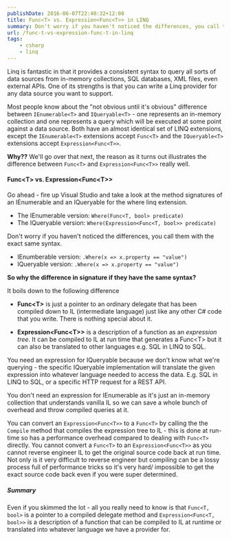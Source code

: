 ```yaml
---
publishDate: 2016-06-07T22:40:32+12:00
title: Func<T> vs. Expression<Func<T>> in LINQ
summary: Don't worry if you haven't noticed the differences, you call them with the exact same syntax.
url: /func-t-vs-expression-func-t-in-linq
tags:
    - csharp
    - linq
---
```


Linq is fantastic in that it provides a consistent syntax to query all sorts of data sources from in-memory collections, SQL databases, XML files, even external APIs. One of its strengths is that you can write a Linq provider for any data source you want to support.

Most people know about the "not obvious until it's obvious" difference between `IEnumerable<T>` and `IQueryable<T>` - one represents an in-memory collection and one represents a query which will be executed at some point against a data source. Both have an almost identical set of LINQ extensions, except the `IEnumerable<T>` extensions accept `Func<T>`  and the `IQueryable<T>` extensions accept `Expression<Func<T>>`. 

**Why??** We'll go over that next, the reason as it turns out illustrates the difference between `Func<T>` and `Expression<Func<T>>` really well.

#### Func&lt;T&gt; vs. Expression&lt;Func&lt;T&gt;&gt;

Go ahead - fire up Visual Studio and take a look at the method signatures of an IEnumerable and an IQueryable for the where linq extension.

* The IEnumerable version: `Where(Func<T, bool> predicate)`
* The IQueryable version: `Where(Expression<Func<T, bool>> predicate)`

Don't worry if you haven't noticed the differences, you call them with the exact same syntax.

* IEnumberable version: `.Where(x => x.property == "value")`
* IQueryable version: `.Where(x => x.property == "value")`

**So why the difference in signature if they have the same syntax?**

It boils down to the following difference

* **Func&lt;T&gt;** is just a pointer to an ordinary delegate that has been compiled down to IL (intermediate language) just like any other C# code that you write. There is nothing special about it.

* **Expression&lt;Func&lt;T&gt;&gt;** is a description of a function as an _expression tree_. It can be compiled to IL at run time that generates a Func&lt;T&gt; but it can also be translated to other languages e.g. SQL in LINQ to SQL.

You need an expression for IQueryable because we don't know what we're querying - the specific IQueryable implementation will translate the given expression into whatever language needed to access the data. E.g. SQL in LINQ to SQL, or a specific HTTP request for a REST API.

You don't need an expression for IEnumerable as it's just an in-memory collection that understands vanilla IL so we can save a whole bunch of overhead and throw compiled queries at it. 

You can convert an `Expression<Func<T>>` to a `Func<T>` by calling the the `Compile` method that compiles the expression tree to IL - this is done at run-time so has a performance overhead compared to dealing with `Func<T>` directly. You cannot convert a `Func<T>` to an `Expression<Func<T>>` as you cannot reverse engineer IL to get the original source code back at run time. Not only is it very difficult to reverse engineer but compiling can be a lossy process full of performance tricks so it's very hard/ impossible to get the exact source code back even if you were super determined. 

##### Summary

Even if you skimmed the lot - all you really need to know is that `Func<T, bool>` is a pointer to a compiled delegate method and `Expression<Func<T, bool>>` is a description of a function that can be compiled to IL at runtime or translated into whatever language we have a provider for.